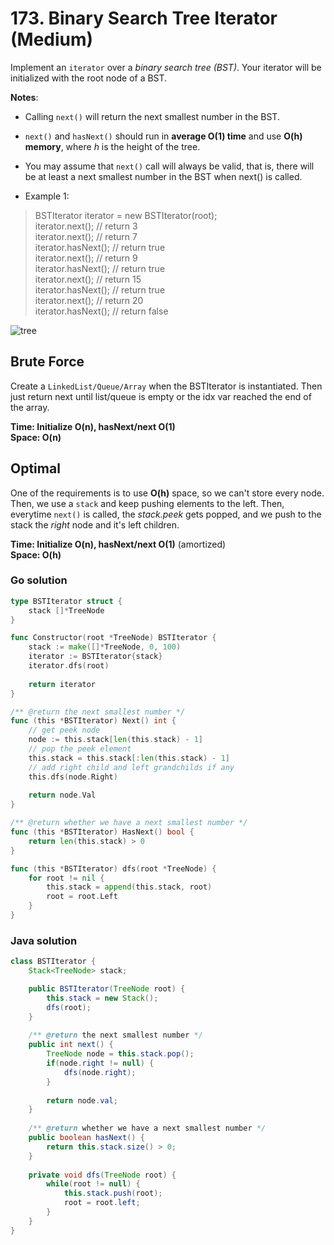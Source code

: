 # 173. Binary Search Tree Iterator (Medium)

Implement an `iterator` over a *binary search tree (BST)*. Your iterator will be initialized with
the root node of a BST.

**Notes**:
- Calling `next()` will return the next smallest number in the BST.
- `next()` and `hasNext()` should run in **average O(1) time** and use **O(h) memory**, where *h*
  is the height of the tree.
- You may assume that `next()` call will always be valid, that is, there will be at least a next
  smallest number in the BST when next() is called.

- Example 1:
> BSTIterator iterator = new BSTIterator(root); <br>
> iterator.next();    // return 3 <br>
> iterator.next();    // return 7 <br>
> iterator.hasNext(); // return true <br>
> iterator.next();    // return 9 <br>
> iterator.hasNext(); // return true <br>
> iterator.next();    // return 15 <br>
> iterator.hasNext(); // return true <br>
> iterator.next();    // return 20 <br>
> iterator.hasNext(); // return false

![tree](https://assets.leetcode.com/uploads/2018/12/25/bst-tree.png)

## Brute Force
Create a `LinkedList/Queue/Array` when the BSTIterator is instantiated. Then just return next until
list/queue is empty or the idx var reached the end of the array.

**Time: Initialize O(n), hasNext/next O(1) <br> Space: O(n)**

## Optimal
One of the requirements is to use **O(h)** space, so we can't store every node. Then, we use a
`stack` and keep pushing elements to the left. Then, everytime `next()` is called, the *stack.peek*
gets popped, and we push to the stack the *right* node and it's left children. 

**Time: Initialize O(n), hasNext/next O(1)** (amortized) <br> **Space: O(h)**

### Go solution
```go
type BSTIterator struct {
    stack []*TreeNode
}

func Constructor(root *TreeNode) BSTIterator {
    stack := make([]*TreeNode, 0, 100)
    iterator := BSTIterator{stack}
    iterator.dfs(root)
    
    return iterator
}

/** @return the next smallest number */
func (this *BSTIterator) Next() int {
    // get peek node
    node := this.stack[len(this.stack) - 1]
    // pop the peek element
    this.stack = this.stack[:len(this.stack) - 1]
    // add right child and left grandchilds if any
    this.dfs(node.Right)
    
    return node.Val
}

/** @return whether we have a next smallest number */
func (this *BSTIterator) HasNext() bool {
    return len(this.stack) > 0
}

func (this *BSTIterator) dfs(root *TreeNode) {
    for root != nil {
        this.stack = append(this.stack, root)
        root = root.Left
    }
}
```
### Java solution
```java
class BSTIterator {
    Stack<TreeNode> stack;

    public BSTIterator(TreeNode root) {
        this.stack = new Stack();
        dfs(root);
    }
    
    /** @return the next smallest number */
    public int next() {
        TreeNode node = this.stack.pop();
        if(node.right != null) {
            dfs(node.right);
        }
        
        return node.val;
    }
    
    /** @return whether we have a next smallest number */
    public boolean hasNext() {
        return this.stack.size() > 0;
    }
    
    private void dfs(TreeNode root) {
        while(root != null) {
            this.stack.push(root);
            root = root.left;
        }
    }
}
```